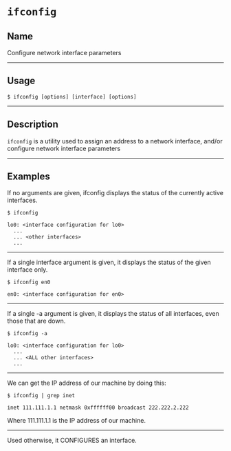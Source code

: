 # `ifconfig`

## Name
Configure network interface parameters

----
## Usage

```
$ ifconfig [options] [interface] [options]
```


----
## Description
`ifconfig` is a utility used to assign an address to a network interface, and/or configure network interface parameters




---
## Examples
If no arguments are given, ifconfig displays the status of the currently active interfaces.
```
$ ifconfig

lo0: <interface configuration for lo0>
  ...
  ... <other interfaces>
  ...
```

----
If a single interface argument is given, it displays the status of the given interface only.
```
$ ifconfig en0

en0: <interface configuration for en0>
```


----
If a single -a argument is given, it displays the status of all interfaces, even those that are down.
```
$ ifconfig -a

lo0: <interface configuration for lo0>
  ...
  ... <ALL other interfaces>
  ...
```

---
We can get the IP address of our machine by doing this:
```
$ ifconfig | grep inet

inet 111.111.1.1 netmask 0xffffff00 broadcast 222.222.2.222
```
Where 111.111.1.1 is the IP address of our machine.

---
Used otherwise, it CONFIGURES an interface.
